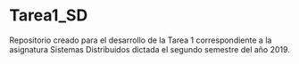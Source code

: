 # Tarea1_SD
 Repositorio creado para el desarrollo de la Tarea 1 correspondiente a la asignatura Sistemas Distribuidos dictada el segundo semestre del año 2019.
